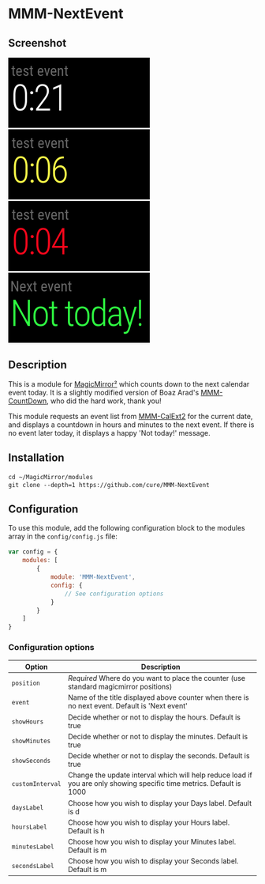 # MMM-NextEvent

## Screenshot
![Screenshot](https://github.com/cure/MMM-NextEvent/raw/main/screenshots/screenshot1.png)
![Screenshot](https://github.com/cure/MMM-NextEvent/raw/main/screenshots/screenshot2.png)
![Screenshot](https://github.com/cure/MMM-NextEvent/raw/main/screenshots/screenshot3.png)
![Screenshot](https://github.com/cure/MMM-NextEvent/raw/main/screenshots/screenshot4.png)

## Description

This is a module for [MagicMirror²](https://github.com/MichMich/MagicMirror/) which counts down to the next calendar event today. It is a slightly modified version of Boaz Arad's [MMM-CountDown](https://github.com/boazarad/MMM-CountDown), who did the hard work, thank you!

This module requests an event list from [MMM-CalExt2](https://github.com/MMM-CalendarExt2/MMM-CalendarExt2) for the current date, and displays a countdown in hours and minutes to the next event. If there is no event later today, it displays a happy 'Not today!' message.

## Installation

```
cd ~/MagicMirror/modules
git clone --depth=1 https://github.com/cure/MMM-NextEvent
```
## Configuration

To use this module, add the following configuration block to the modules array in the `config/config.js` file:

```js
var config = {
    modules: [
        {
            module: 'MMM-NextEvent',
            config: {
                // See configuration options
            }
        }
    ]
}
```

### Configuration options

| Option           | Description                                                                                                           |
| ---------------- | --------------------------------------------------------------------------------------------------------------------- |
| `position`       | *Required* Where do you want to place the counter (use standard magicmirror positions)                                |
| `event`          | Name of the title displayed above counter when there is no next event. Default is 'Next event'                        |
| `showHours`      | Decide whether or not to display the hours. Default is true                                                           |
| `showMinutes`    | Decide whether or not to display the minutes. Default is true                                                         |
| `showSeconds`    | Decide whether or not to display the seconds. Default is true                                                         |
| `customInterval` | Change the update interval which will help reduce load if you are only showing specific time metrics. Default is 1000 |
| `daysLabel`      | Choose how you wish to display your Days label. Default is d                                                          |
| `hoursLabel`     | Choose how you wish to display your Hours label. Default is h                                                         |
| `minutesLabel`   | Choose how you wish to display your Minutes label. Default is m                                                       |
| `secondsLabel`   | Choose how you wish to display your Seconds label. Default is m                                                       |
